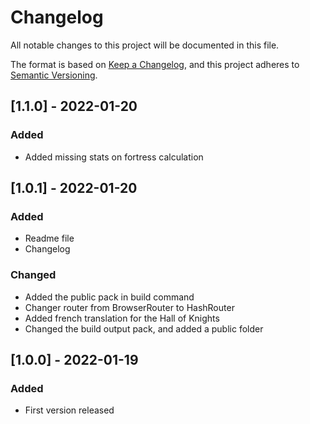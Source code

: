 # Changelog

All notable changes to this project will be documented in this file.

The format is based on [Keep a Changelog](https://keepachangelog.com/en/1.0.0/),
and this project adheres to [Semantic Versioning](https://semver.org/spec/v2.0.0.html).

## [1.1.0] - 2022-01-20

### Added

- Added missing stats on fortress calculation

## [1.0.1] - 2022-01-20

### Added

- Readme file
- Changelog

### Changed

- Added the public pack in build command
- Changer router from BrowserRouter to HashRouter
- Added french translation for the Hall of Knights
- Changed the build output pack, and added a public folder

## [1.0.0] - 2022-01-19

### Added

- First version released
